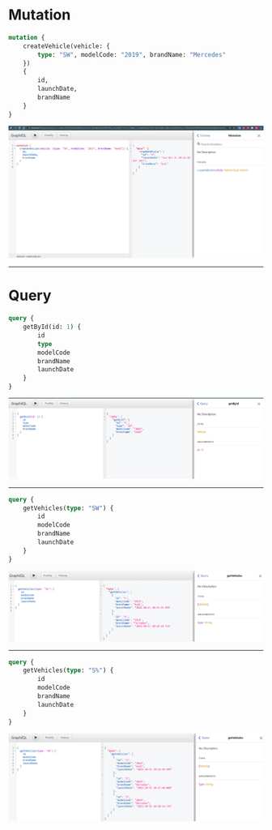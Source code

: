 # Mutation
```graphql
mutation {
    createVehicle(vehicle: {
        type: "SW", modelCode: "2019", brandName: "Mercedes"
    })
    {
        id,
        launchDate,
        brandName
    }
}
```
![createVehicle](./img/CreateVehicle.png)

---
# Query

```graphql
query {
    getById(id: 1) {
        id
        type
        modelCode
        brandName
        launchDate
    }
}
```

![createVehicle](./img/GetById.png)

---

```graphql
query {
    getVehicles(type: "SW") {
        id
        modelCode
        brandName
        launchDate
    }
}
```

![createVehicle](./img/GetVehicles.png)

---
```graphql
query {
    getVehicles(type: "S%") {
        id
        modelCode
        brandName
        launchDate
    }
}
```

![createVehicle](./img/GetVehicles2.png)